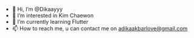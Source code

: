 - 👋 Hi, I’m @Dikaayyy
- 👀 I’m interested in Kim Chaewon
- 🌱 I’m currently learning Flutter
- 📫 How to reach me, u can contact me on adikaakbarlove@gmail.com

<!---
Dikaayyy/Dikaayyy is a ✨ special ✨ repository because its `README.md` (this file) appears on your GitHub profile.
You can click the Preview link to take a look at your changes.
--->

